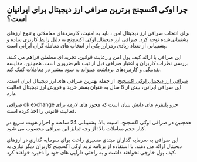 ## چرا اوکی اکسچنج برترین صرافی ارز دیجیتال برای ایرانیان است؟

برای انتخاب صرافی ارز دیجیتال امن ، باید به امنیت، کارمزدهای معاملاتی و تنوع ارزهای پشتیبانی‌شده توجه کرد. صرافی ارز دیجیتال اوکی اکسچنج به دلیل رابط کاربری ساده و پشتیبانی از تعداد زیادی رمزارز یکی از انتخاب های معامله گران ایرانی است.

این صرافی با ارائه کیف پول امن و رعایت قوانین، تجربه ای مطمئن فراهم می کنند. بررسی نظرات کاربران و اعتبار صرافی قبل از ثبت نام ضروری است. همچنین، مقایسه نقدینگی و کارمزدهای برداشت میتواند به سود بیشتر در معاملات کمک کند.


[صرافی ارز دیجیتال اوکی اکسچنج](https://ok-ex.io/)، از جمله بهترین صرافی های ارز دیجیتال ایران است. این صرافی ایرانی، بیش از 8 سال به عنوان بستر خرید و فروش ارز دیجیتال فعالیت دارد.

صرافی ok exchange جزو پلتفرم های دانش بنیان است که مجوز های لازمه برای فعالیت قانونی را اخذ کرده است.

همچنین در صرافی اوکی اکسچنج، امنیت بالا، پشتیبانی 24 ساعته و احراز هویت سریع در کنار حجم معاملات بالا؛ از وجه تمایز این صرافی محسوب می شود.

این صرافی به سرمایه گذاران مبتدی مسیری راحت برای سرمایه گذاری در ارزهای دیجیتال ارائه می دهند. با استفاده از برنامه ترید اوکی اکسچنج کاربران دیگر نیازی به کیف پول خارجی نخواهند داشت و به راحتی دارایی های خود را ذخیره خواهند کرد.
